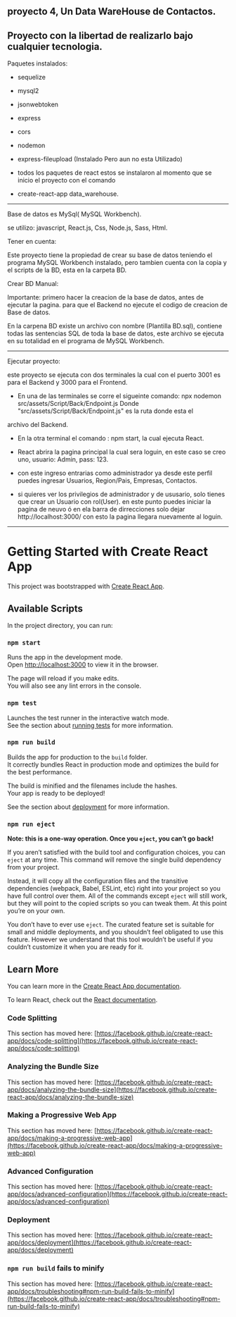 proyecto 4, Un Data WareHouse de Contactos.
-------------------------------------------

Proyecto con la libertad de realizarlo bajo cualquier tecnologia.
------------------------------------

Paquetes instalados:

* sequelize
* mysql2
* jsonwebtoken
* express
* cors
* nodemon
* express-fileupload (Instalado Pero aun no esta Utilizado)

* todos los paquetes de react estos se instalaron al momento que se inicio el proyecto con el comando
* create-react-app data_warehouse.

-----------

Base de datos es MySql( MySQL Workbench).

se utilizo:
javascript, React.js, Css, Node.js, Sass, Html.

Tener en cuenta: 

Este proyecto tiene la propiedad de crear su base de datos teniendo el programa MySQL Workbench instalado, pero tambien cuenta con la copia y el scripts de la BD, esta en la carpeta BD.

Crear BD Manual: 

Importante: primero hacer la creacion de la base de datos, antes de ejecutar la pagina. para que el Backend no ejecute el codigo de creacion de Base de datos.

En la carpena BD existe un archivo con nombre (Plantilla BD.sql), contiene todas las sentencias SQL de toda la base de datos, este archivo se ejecuta en su totalidad en el programa de MySQL Workbench.


-----------

Ejecutar proyecto:

este proyecto se ejecuta con dos terminales la cual con el puerto 3001 es para el Backend y 3000 para el Frontend.

* En una de las terminales se corre el sigueinte comando: npx nodemon src/assets/Script/Back/Endpoint.js Donde "src/assets/Script/Back/Endpoint.js" es la ruta donde esta el

archivo del Backend.


* En la otra terminal el comando : npm start, la cual ejecuta React.

* React abrira la pagina principal la cual sera loguin, en este caso se creo uno, usuario: Admin, pass: 123.

* con este ingreso entrarias como administrador ya desde este perfil puedes ingresar Usuarios, Region/Pais, Empresas, Contactos.

* si quieres ver los privilegios de administrador y de ususario, solo tienes que crear un Usuario con rol(User). en este punto puedes iniciar la pagina de neuvo ó en ela barra de dirrecciones solo dejar http://localhost:3000/ con esto la pagina llegara nuevamente al loguin. 


-------------------------------------------------------------------------------------------------------------------------------------------------------------------------------


# Getting Started with Create React App

This project was bootstrapped with [Create React App](https://github.com/facebook/create-react-app).

## Available Scripts

In the project directory, you can run:

### `npm start`

Runs the app in the development mode.\
Open [http://localhost:3000](http://localhost:3000) to view it in the browser.

The page will reload if you make edits.\
You will also see any lint errors in the console.

### `npm test`

Launches the test runner in the interactive watch mode.\
See the section about [running tests](https://facebook.github.io/create-react-app/docs/running-tests) for more information.

### `npm run build`

Builds the app for production to the `build` folder.\
It correctly bundles React in production mode and optimizes the build for the best performance.

The build is minified and the filenames include the hashes.\
Your app is ready to be deployed!

See the section about [deployment](https://facebook.github.io/create-react-app/docs/deployment) for more information.

### `npm run eject`

**Note: this is a one-way operation. Once you `eject`, you can’t go back!**

If you aren’t satisfied with the build tool and configuration choices, you can `eject` at any time. This command will remove the single build dependency from your project.

Instead, it will copy all the configuration files and the transitive dependencies (webpack, Babel, ESLint, etc) right into your project so you have full control over them. All of the commands except `eject` will still work, but they will point to the copied scripts so you can tweak them. At this point you’re on your own.

You don’t have to ever use `eject`. The curated feature set is suitable for small and middle deployments, and you shouldn’t feel obligated to use this feature. However we understand that this tool wouldn’t be useful if you couldn’t customize it when you are ready for it.

## Learn More

You can learn more in the [Create React App documentation](https://facebook.github.io/create-react-app/docs/getting-started).

To learn React, check out the [React documentation](https://reactjs.org/).

### Code Splitting

This section has moved here: [https://facebook.github.io/create-react-app/docs/code-splitting](https://facebook.github.io/create-react-app/docs/code-splitting)

### Analyzing the Bundle Size

This section has moved here: [https://facebook.github.io/create-react-app/docs/analyzing-the-bundle-size](https://facebook.github.io/create-react-app/docs/analyzing-the-bundle-size)

### Making a Progressive Web App

This section has moved here: [https://facebook.github.io/create-react-app/docs/making-a-progressive-web-app](https://facebook.github.io/create-react-app/docs/making-a-progressive-web-app)

### Advanced Configuration

This section has moved here: [https://facebook.github.io/create-react-app/docs/advanced-configuration](https://facebook.github.io/create-react-app/docs/advanced-configuration)

### Deployment

This section has moved here: [https://facebook.github.io/create-react-app/docs/deployment](https://facebook.github.io/create-react-app/docs/deployment)

### `npm run build` fails to minify

This section has moved here: [https://facebook.github.io/create-react-app/docs/troubleshooting#npm-run-build-fails-to-minify](https://facebook.github.io/create-react-app/docs/troubleshooting#npm-run-build-fails-to-minify)







<!-- 


 <main>
           <section>
               <h1>Crear Usuario</h1>
               <form className="login_formulario">
                    <div>
                        <label className="grupo_formulario">Usuario</label>
                        <input type="text" Name="Usuario"/>
                    </div>

                    <div>
                        <label className="grupo_formulario">Nombre</label>
                        <input type="text" Name="Nombre"/>
                    </div>

                    <div>
                        <label className="grupo_formulario">Apellido</label>
                        <input type="text" Name="Apellido"/>
                    </div>

                    <div>
                        <label className="grupo_formulario">Email</label>
                        <input type="text" Name="Email"/>
                    </div>

                    <div>
                        <label className="grupo_formulario">Perfil</label>
                        <input type="text" Name="Perfil"/>
                    </div>

                    <div>
                        <label className="grupo_formulario">Contraseña</label>
                        <input type="text" Name="Contraseña"/>
                    </div>

                    <div>
                        <label className="grupo_formulario">Repetir Contraseña</label>
                        <input type="text" Name="Repetir_Contraseña"/>
                    </div>

                    <div>
                        <input type="submit" Value="Crear"/>
                    </div>


               </form>
                
           </section>
       </main> -->
